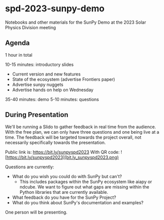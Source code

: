 # spd-2023-sunpy-demo #

Notebooks and other materials for the SunPy Demo at the 2023 Solar Physics Division meeting

## Agenda ##

1 hour in total

10-15 minutes: introductory slides

- Current version and new features
- State of the ecosystem (advertise Frontiers paper)
- Advertise sunpy nuggets
- Advertise hands on help on Wednesday

35-40 minutes: demo
5-10 minutes: questions

## During Presentation ##

We'll be running a Slido to gather feedback in real time from the audience.
With the free plan, we can only have three questions and one being live at a time.
The feedback will be targeted towards the project overall, not necessarily specifically towards the presentation.

Public link is: <https://bit.ly/sunpyspd2023>
With QR code: ![https://bit.ly/sunpyspd2023](bit.ly_sunpyspd2023.png)

Questions are currently:

- What do you wish you could do with SunPy but can't?
    - This includes packages within the SunPy ecosystem like aiapy or ndcube.
      We want to figure out what gaps are missing within the Python libraries that are currently available.
- What feedback do you have for the SunPy Project?
- What do you think about SunPy's documentation and examples?


One person will be presenting.
